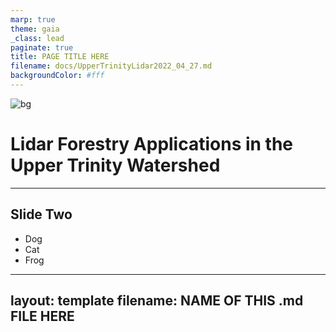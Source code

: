 ```yaml
---
marp: true
theme: gaia
_class: lead
paginate: true
title: PAGE TITLE HERE
filename: docs/UpperTrinityLidar2022_04_27.md
backgroundColor: #fff
---
```


<!-- _class: invert -->
![bg](img/sale_2.png)


Lidar Forestry Applications in the Upper Trinity Watershed  <!-- fit -->
=====

---

## Slide Two


- Dog
- Cat
- Frog

---

layout: template
filename: NAME OF THIS .md FILE HERE
--- 